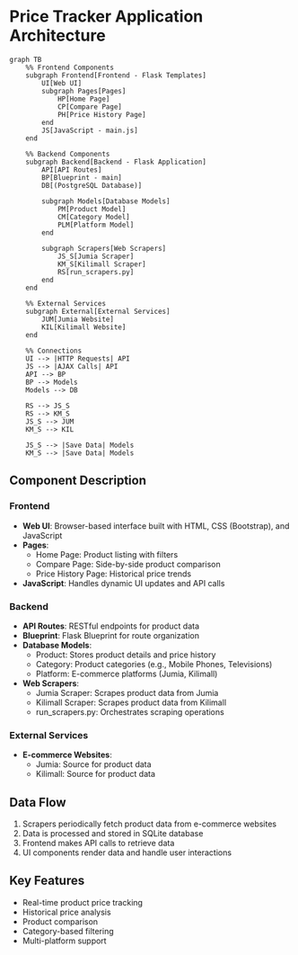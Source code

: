 # Price Tracker Application Architecture

```mermaid
graph TB
    %% Frontend Components
    subgraph Frontend[Frontend - Flask Templates]
        UI[Web UI]
        subgraph Pages[Pages]
            HP[Home Page]
            CP[Compare Page]
            PH[Price History Page]
        end
        JS[JavaScript - main.js]
    end

    %% Backend Components
    subgraph Backend[Backend - Flask Application]
        API[API Routes]
        BP[Blueprint - main]
        DB[(PostgreSQL Database)]
        
        subgraph Models[Database Models]
            PM[Product Model]
            CM[Category Model]
            PLM[Platform Model]
        end
        
        subgraph Scrapers[Web Scrapers]
            JS_S[Jumia Scraper]
            KM_S[Kilimall Scraper]
            RS[run_scrapers.py]
        end
    end

    %% External Services
    subgraph External[External Services]
        JUM[Jumia Website]
        KIL[Kilimall Website]
    end

    %% Connections
    UI --> |HTTP Requests| API
    JS --> |AJAX Calls| API
    API --> BP
    BP --> Models
    Models --> DB
    
    RS --> JS_S
    RS --> KM_S
    JS_S --> JUM
    KM_S --> KIL
    
    JS_S --> |Save Data| Models
    KM_S --> |Save Data| Models
```

## Component Description

### Frontend
- **Web UI**: Browser-based interface built with HTML, CSS (Bootstrap), and JavaScript
- **Pages**:
  - Home Page: Product listing with filters
  - Compare Page: Side-by-side product comparison
  - Price History Page: Historical price trends
- **JavaScript**: Handles dynamic UI updates and API calls

### Backend
- **API Routes**: RESTful endpoints for product data
- **Blueprint**: Flask Blueprint for route organization
- **Database Models**:
  - Product: Stores product details and price history
  - Category: Product categories (e.g., Mobile Phones, Televisions)
  - Platform: E-commerce platforms (Jumia, Kilimall)
- **Web Scrapers**:
  - Jumia Scraper: Scrapes product data from Jumia
  - Kilimall Scraper: Scrapes product data from Kilimall
  - run_scrapers.py: Orchestrates scraping operations

### External Services
- **E-commerce Websites**:
  - Jumia: Source for product data
  - Kilimall: Source for product data

## Data Flow
1. Scrapers periodically fetch product data from e-commerce websites
2. Data is processed and stored in SQLite database
3. Frontend makes API calls to retrieve data
4. UI components render data and handle user interactions

## Key Features
- Real-time product price tracking
- Historical price analysis
- Product comparison
- Category-based filtering
- Multi-platform support
